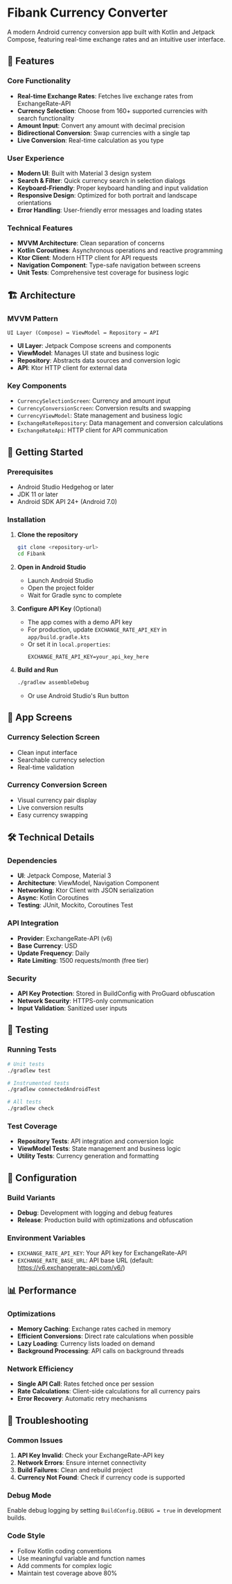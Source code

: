 # Fibank Currency Converter

A modern Android currency conversion app built with Kotlin and Jetpack Compose, featuring real-time exchange rates and an intuitive user interface.

## 🌟 Features

### Core Functionality
- **Real-time Exchange Rates**: Fetches live exchange rates from ExchangeRate-API
- **Currency Selection**: Choose from 160+ supported currencies with search functionality
- **Amount Input**: Convert any amount with decimal precision
- **Bidirectional Conversion**: Swap currencies with a single tap
- **Live Conversion**: Real-time calculation as you type

### User Experience
- **Modern UI**: Built with Material 3 design system
- **Search & Filter**: Quick currency search in selection dialogs
- **Keyboard-Friendly**: Proper keyboard handling and input validation
- **Responsive Design**: Optimized for both portrait and landscape orientations
- **Error Handling**: User-friendly error messages and loading states

### Technical Features
- **MVVM Architecture**: Clean separation of concerns
- **Kotlin Coroutines**: Asynchronous operations and reactive programming
- **Ktor Client**: Modern HTTP client for API requests
- **Navigation Component**: Type-safe navigation between screens
- **Unit Tests**: Comprehensive test coverage for business logic

## 🏗️ Architecture

### MVVM Pattern
```
UI Layer (Compose) ↔ ViewModel ↔ Repository ↔ API
```

- **UI Layer**: Jetpack Compose screens and components
- **ViewModel**: Manages UI state and business logic
- **Repository**: Abstracts data sources and conversion logic
- **API**: Ktor HTTP client for external data

### Key Components
- `CurrencySelectionScreen`: Currency and amount input
- `CurrencyConversionScreen`: Conversion results and swapping
- `CurrencyViewModel`: State management and business logic
- `ExchangeRateRepository`: Data management and conversion calculations
- `ExchangeRateApi`: HTTP client for API communication

## 🚀 Getting Started

### Prerequisites
- Android Studio Hedgehog or later
- JDK 11 or later
- Android SDK API 24+ (Android 7.0)

### Installation

1. **Clone the repository**
   ```bash
   git clone <repository-url>
   cd Fibank
   ```

2. **Open in Android Studio**
   - Launch Android Studio
   - Open the project folder
   - Wait for Gradle sync to complete

3. **Configure API Key** (Optional)
   - The app comes with a demo API key
   - For production, update `EXCHANGE_RATE_API_KEY` in `app/build.gradle.kts`
   - Or set it in `local.properties`:
     ```properties
     EXCHANGE_RATE_API_KEY=your_api_key_here
     ```

4. **Build and Run**
   ```bash
   ./gradlew assembleDebug
   ```
   - Or use Android Studio's Run button

## 📱 App Screens

### Currency Selection Screen
- Clean input interface
- Searchable currency selection
- Real-time validation

### Currency Conversion Screen
- Visual currency pair display
- Live conversion results
- Easy currency swapping

## 🛠️ Technical Details

### Dependencies
- **UI**: Jetpack Compose, Material 3
- **Architecture**: ViewModel, Navigation Component
- **Networking**: Ktor Client with JSON serialization
- **Async**: Kotlin Coroutines
- **Testing**: JUnit, Mockito, Coroutines Test

### API Integration
- **Provider**: ExchangeRate-API (v6)
- **Base Currency**: USD
- **Update Frequency**: Daily
- **Rate Limiting**: 1500 requests/month (free tier)

### Security
- **API Key Protection**: Stored in BuildConfig with ProGuard obfuscation
- **Network Security**: HTTPS-only communication
- **Input Validation**: Sanitized user inputs

## 🧪 Testing

### Running Tests
```bash
# Unit tests
./gradlew test

# Instrumented tests
./gradlew connectedAndroidTest

# All tests
./gradlew check
```

### Test Coverage
- **Repository Tests**: API integration and conversion logic
- **ViewModel Tests**: State management and business logic
- **Utility Tests**: Currency generation and formatting

## 🔧 Configuration

### Build Variants
- **Debug**: Development with logging and debug features
- **Release**: Production build with optimizations and obfuscation

### Environment Variables
- `EXCHANGE_RATE_API_KEY`: Your API key for ExchangeRate-API
- `EXCHANGE_RATE_BASE_URL`: API base URL (default: https://v6.exchangerate-api.com/v6/)

## 📊 Performance

### Optimizations
- **Memory Caching**: Exchange rates cached in memory
- **Efficient Conversions**: Direct rate calculations when possible
- **Lazy Loading**: Currency lists loaded on demand
- **Background Processing**: API calls on background threads

### Network Efficiency
- **Single API Call**: Rates fetched once per session
- **Rate Calculations**: Client-side calculations for all currency pairs
- **Error Recovery**: Automatic retry mechanisms

## 🐛 Troubleshooting

### Common Issues
1. **API Key Invalid**: Check your ExchangeRate-API key
2. **Network Errors**: Ensure internet connectivity
3. **Build Failures**: Clean and rebuild project
4. **Currency Not Found**: Check if currency code is supported

### Debug Mode
Enable debug logging by setting `BuildConfig.DEBUG = true` in development builds.

### Code Style
- Follow Kotlin coding conventions
- Use meaningful variable and function names
- Add comments for complex logic
- Maintain test coverage above 80%
